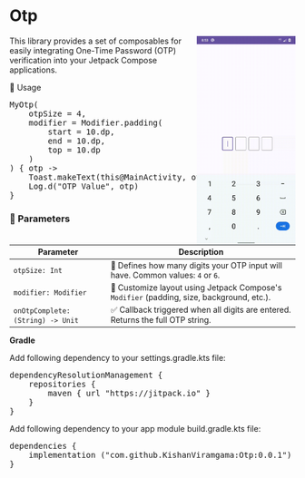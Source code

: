 # Otp

<img src="https://github.com/KishanViramgama/Otp/blob/master/demo.gif" height="368px" align="right" style="max-width:100%;"/>

This library provides a set of composables for easily integrating One-Time Password (OTP)  verification into your Jetpack Compose applications.

🚀 Usage

<pre>
MyOtp(
    otpSize = 4,
    modifier = Modifier.padding(
        start = 10.dp,
        end = 10.dp,
        top = 10.dp
    )
) { otp ->
    Toast.makeText(this@MainActivity, otp, Toast.LENGTH_SHORT).show()
    Log.d("OTP Value", otp)
}
</pre>

<h3>🔧 Parameters</h3>

<table>
  <thead>
    <tr>
      <th>Parameter</th>
      <th>Description</th>
    </tr>
  </thead>
  <tbody>
    <tr>
      <td><code>otpSize: Int</code></td>
      <td>🔢 Defines how many digits your OTP input will have. Common values: <code>4</code> or <code>6</code>.</td>
    </tr>
    <tr>
      <td><code>modifier: Modifier</code></td>
      <td>🎨 Customize layout using Jetpack Compose's <code>Modifier</code> (padding, size, background, etc.).</td>
    </tr>
    <tr>
      <td><code>onOtpComplete: (String) -&gt; Unit</code></td>
      <td>✅ Callback triggered when all digits are entered. Returns the full OTP string.</td>
    </tr>
  </tbody>
</table>




<b>Gradle</b>

Add following dependency to your settings.gradle.kts file:

<pre>
dependencyResolutionManagement {
    repositories {
        maven { url "https://jitpack.io" }
    }
}
</pre>

Add following dependency to your app module build.gradle.kts file:

<pre>
dependencies {
    implementation ("com.github.KishanViramgama:Otp:0.0.1")
}
</pre>
